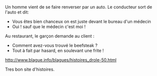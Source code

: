 Un homme vient de se faire renverser par un auto. Le conducteur sort de l'auto et dit:
- Vous êtes bien chanceux on est juste devant le bureau d'un médecin
- Oui ! sauf que le médecin c'est moi ! 


Au restaurant, le garçon demande au client : 
- Comment avez-vous trouvé le beefsteak ? 
- Tout à fait par hasard, en soulevant une frite ! 


http://www.blague.info/blagues/histoires_drole-50.html

Tres bon site d'histoires.

